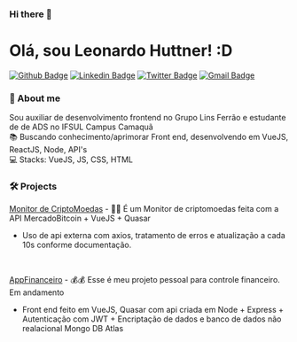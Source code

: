 ### Hi there 👋

# Olá, sou Leonardo Huttner! :D

[![Github Badge](https://img.shields.io/badge/-Github-000?style=flat-square&logo=Github&logoColor=white&link=https://github.com/leonardohuttner)](https://github.com/leonardohuttner)
[![Linkedin Badge](https://img.shields.io/badge/-LinkedIn-blue?style=flat-square&logo=Linkedin&logoColor=white&link=https://www.linkedin.com/in/leonardo-huttner/)](https://www.linkedin.com/in/leonardo-huttner/)
[![Twitter Badge](https://img.shields.io/badge/-Twitter-1ca0f1?style=flat-square&labelColor=1ca0f1&logo=twitter&logoColor=white&link=https://twitter.com/leonardohutner)](https://twitter.com/leonardohutner)
[![Gmail Badge](https://img.shields.io/badge/-leonardohuttner@gmail.com-c14438?style=flat-square&logo=Gmail&logoColor=white&link=mailto:leonardohuttner@gmail.com)](mailto:leonardohuttner@gmail.com)

### 💬 About me
Sou auxiliar de desenvolvimento frontend no Grupo Lins Ferrão e estudante de de ADS no IFSUL Campus Camaquã
<br>
:books: Buscando conhecimento/aprimorar Front end, desenvolvendo em VueJS, ReactJS, Node, API's 
<br>
:computer: Stacks: VueJS, JS, CSS, HTML

### 🛠 Projects
[Monitor de CriptoMoedas](https://leonardohuttner.github.io/monitorpage/) - 💸🚀 É um Monitor de criptomoedas feita com a API MercadoBitcoin + VueJS + Quasar 
- Uso de api externa com axios, tratamento de erros e atualização a cada 10s conforme documentação.
<br>

[AppFinanceiro](https://github.com/leonardohuttner/app-financeiro/) - 💰💰 Esse é meu projeto pessoal para controle financeiro. Em andamento
- Front end feito em VueJS, Quasar com api criada em Node + Express + Autenticação com JWT + Encriptação de dados e banco de dados não realacional Mongo DB Atlas 
<br>

<!-- 
**leonardohuttner/leonardohuttner** is a ✨ _special_ ✨ repository because its `README.md` (this file) appears on your GitHub profile.
